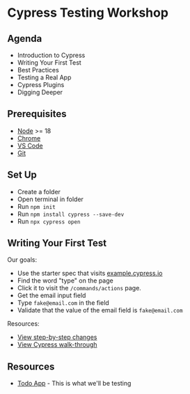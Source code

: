 # Cypress Testing Workshop

## Agenda

* Introduction to Cypress
* Writing Your First Test
* Best Practices
* Testing a Real App
* Cypress Plugins
* Digging Deeper

## Prerequisites

* [Node](https://nodejs.org/en/download) >= 18
* [Chrome](https://www.google.com/chrome/)
* [VS Code](https://code.visualstudio.com/Download)
* [Git](https://git-scm.com/downloads)

## Set Up

* Create a folder
* Open terminal in folder
* Run `npm init`
* Run `npm install cypress --save-dev`
* Run `npx cypress open`

## Writing Your First Test

Our goals:

* Use the starter spec that visits [example.cypress.io](https://example.cypress.io)
* Find the word "type" on the page
* Click it to visit the `/commands/actions` page.
* Get the email input field
* Type `fake@email.com` in the field
* Validate that the value of the email field is `fake@email.com`

Resources:

* [View step-by-step changes](https://github.com/wpscholar/cypress-testing-workshop/compare/de1bece4a4f0c2e3109cbe93afb26410cbcaf578...2606f37fb67300f2020468ca06e43cec9b617214)
* [View Cypress walk-through](https://docs.cypress.io/app/end-to-end-testing/writing-your-first-end-to-end-test)

## Resources

* [Todo App](https://todomvc-app-for-testing.surge.sh/) - This is what we'll be testing
